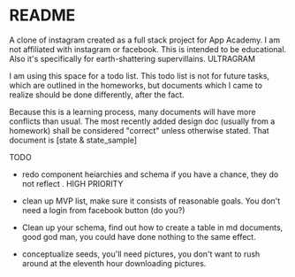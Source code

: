 # README

A clone of instagram created as a full stack project for App Academy. I am not affiliated with instagram or facebook. This is intended to be educational. Also it's specifically for earth-shattering supervillains. ULTRAGRAM


I am using this space for a todo list. This todo list is not for future tasks, which are outlined in the homeworks, but documents which I came to realize should be done differently, after the fact.

Because this is a learning process, many documents will have more conflicts than usual. The most recently added design doc (usually from a homework) shall be considered "correct" unless otherwise stated. That document is [state & state_sample]

TODO
* redo component heiarchies and schema if you have a chance, they do not reflect . HIGH PRIORITY

* clean up MVP list, make sure it consists of reasonable goals. You don't need a login from facebook button (do you?)

* Clean up your schema, find out how to create a table in md documents, good god man, you could have done nothing to the same effect.

* conceptualize seeds, you'll need pictures, you don't want to rush around at the eleventh hour downloading pictures.
